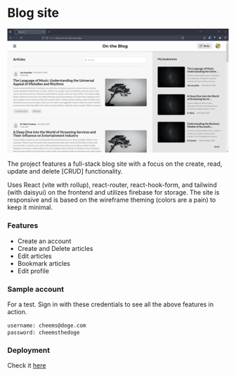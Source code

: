 # Blog site


![Site snapshot](./public/assets/Blog-site-snapshot.webp)

The project features a full-stack blog site with a focus on the create, read, update and delete [CRUD] functionality. 

Uses React (vite with rollup), react-router, react-hook-form, and tailwind (with daisyui) on the frontend and utilizes firebase for storage.
The site is responsive and is based on the wireframe theming (colors are a pain) to keep it minimal.


### Features

- Create an account
- Create and Delete articles
- Edit articles
- Bookmark articles
- Edit profile


### Sample account 

For a test. Sign in with these credentials to see all the above features in action.
```
username: cheems@doge.com
password: cheemsthedoge
```

### Deployment

Check it [here](https://blog-site-ecru-phi.vercel.app/)
